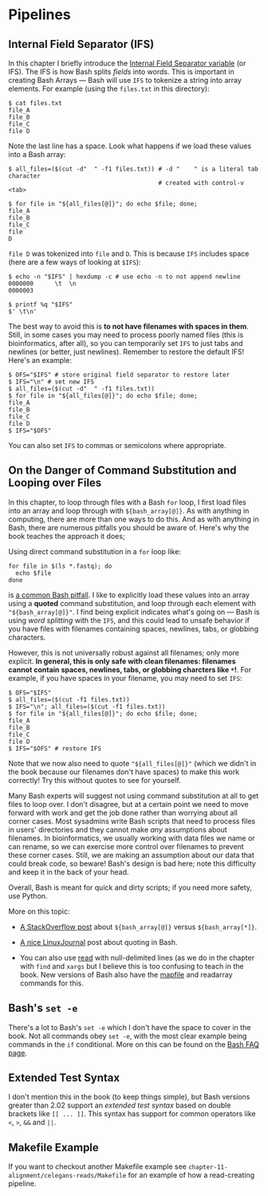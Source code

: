 # Pipelines

## Internal Field Separator (IFS)

In this chapter I briefly introduce the [Internal Field Separator
variable](http://en.wikipedia.org/wiki/Internal_field_separator) (or IFS). The
IFS is how Bash splits *fields* into words. This is important in creating Bash
Arrays — Bash will use `IFS` to tokenize a string into array elements. For
example (using the `files.txt` in this directory):

    $ cat files.txt
    file_A
    file_B
    file_C
    file D

Note the last line has a space. Look what happens if we load these values into
a Bash array:

    $ all_files=($(cut -d"  " -f1 files.txt)) # -d "	" is a literal tab character
                                              # created with control-v <tab>

    $ for file in "${all_files[@]}"; do echo $file; done;
    file_A
    file_B
    file_C
    file
    D

`file D` was tokenized into `file` and `D`. This is because `IFS` includes
space (here are a few ways of looking at `$IFS`):


    $ echo -n "$IFS" | hexdump -c # use echo -n to not append newline
    0000000      \t  \n
    0000003

    $ printf %q "$IFS"
    $' \t\n'

The best way to avoid this is **to not have filenames with spaces in them**.
Still, in some cases you may need to process poorly named files (this is
bioinformatics, after all), so you can temporarily set `IFS` to just tabs and
newlines (or better, just newlines). Remember to restore the default IFS!
Here's an example:

    $ OFS="$IFS" # store original field separator to restore later
    $ IFS="\n" # set new IFS
    $ all_files=($(cut -d"  " -f1 files.txt))
    $ for file in "${all_files[@]}"; do echo $file; done;
    file_A
    file_B
    file_C
    file D
    $ IFS="$OFS"

You can also set `IFS` to commas or semicolons where appropriate.


## On the Danger of Command Substitution and Looping over Files

In this chapter, to loop through files with a Bash `for` loop, I first load
files into an array and loop through with `${bash_array[@]}`. As with anything
in computing, there are more than one ways to do this. And as with anything in
Bash, there are numerous pitfalls you should be aware of. Here's why the book
teaches the approach it does;

Using direct command substitution in a `for` loop like:

    for file in $(ls *.fastq); do
      echo $file
    done

is [a common Bash pitfall](http://mywiki.wooledge.org/BashPitfalls#pf1). I like
to explicitly load these values into an array using a **quoted** command
substitution, and loop through each element with `"${bash_array[@]}"`. I find
being explicit indicates what's going on — Bash is using *word splitting* with
the `IFS`, and this could lead to unsafe behavior if you have files with
filenames containing spaces, newlines, tabs, or globbing characters.

However, this is not universally robust against all filenames; only more
explicit. **In general, this is only safe with clean filenames: filenames
cannot contain spaces, newlines, tabs, or globbing charcters like `*`!**. For
example, if you have spaces in your filename, you may need to set `IFS`:

    $ OFS="$IFS"
    $ all_files=($(cut -f1 files.txt))
    $ IFS="\n"; all_files=($(cut -f1 files.txt))
    $ for file in "${all_files[@]}"; do echo $file; done;
    file_A
    file_B
    file_C
    file D
    $ IFS="$OFS" # restore IFS

Note that we now also need to quote `"${all_files[@]}"` (which we didn't in the
book because our filenames don't have spaces) to make this work correctly! Try
this without quotes to see for yourself.

Many Bash experts will suggest not using command substitution at all to get
files to loop over. I don't disagree, but at a certain point we need to move
forward with work and get the job done rather than worrying about all corner
cases. Most sysadmins write Bash scripts that need to process files in users'
directories and they cannot make *any* assumptions about filenames. In
bioinformatics, we usually working with data files we name or can rename, so we
can exercise more control over filenames to prevent these corner cases. Still,
we are making an assumption about our data that could break code, so beware!
Bash's design is bad here; note this difficulty and keep it in the back of your
head.

Overall, Bash is meant for quick and dirty scripts; if you need more safety,
use Python.

More on this topic:

 - [A StackOverflow
   post](http://stackoverflow.com/questions/3348443/a-confusion-about-array-versus-array-in-the-context-of-a-bash-comple)
about `${bash_array[@]}` versus `${bash_array[*]}`.

 - [A nice LinuxJournal](http://www.linuxjournal.com/content/bash-quoting) post
   about quoting in Bash.

 - You can also use [read](http://stackoverflow.com/a/23357277/147427) with
   null-delimited lines (as we do in the chapter with `find` and `xargs` but I
believe this is too confusing to teach in the book. New versions of Bash also
have the [mapfile](http://wiki.bash-hackers.org/commands/builtin/mapfile) and
readarray commands for this.


## Bash's `set -e`

There's a lot to Bash's `set -e` which I don't have the space to cover in the
book. Not all commands obey `set -e`, with the most clear example being
commands in the `if` conditional. More on this can be found on the [Bash FAQ
page](http://mywiki.wooledge.org/BashFAQ/105).

## Extended Test Syntax

I don't mention this in the book (to keep things simple), but Bash versions
greater than 2.02 support an *extended test syntax* based on double brackets
like `[[ ... ]]`. This syntax has support for common operators like `<`, `>`,
`&&` and `||`.

## Makefile Example

If you want to checkout another Makefile example see
`chapter-11-alignment/celegans-reads/Makefile` for an example of how a
read-creating pipeline.
